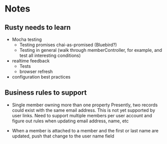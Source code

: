 # Notes

## Rusty needs to learn


 - Mocha testing
   - Testing promises chai-as-promised (Bluebird?)
   - Testing in general (walk through memberController, for example, and test all interesting conditions)
 - realtime feedback
   - Tests
   - browser refresh
 - configuration best practices

## Business rules to support

 - Single member owning more than one property
   Presently, two records could exist with the same email address.  This is not yet supported by user links.  Need to support multiple members per user account and figure out rules when updating email address, name, etc

 - When a member is attached to a member and the first or last name are updated, push that change to the user name field
